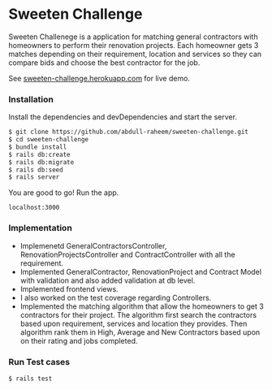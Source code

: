 

# Sweeten Challenge
Sweeten Challenege is a application for matching general contractors with homeowners to perform their renovation projects. Each homeowner gets 3 matches depending on their requirement, location and services so they can compare bids and choose the best contractor for the job.

See [sweeten-challenge.herokuapp.com](https://sweeten-challenge.herokuapp.com/) for live demo.


### Installation
Install the dependencies and devDependencies and start the server.
```sh
$ git clone https://github.com/abdull-raheem/sweeten-challenge.git
$ cd sweeten-challenge
$ bundle install
$ rails db:create
$ rails db:migrate
$ rails db:seed
$ rails server
```

You are good to go! Run the app.

    localhost:3000

### Implementation
 - Implemenetd GeneralContractorsController, RenovationProjectsController and ContractController with all the requirement.
 - Implemented GeneralContractor, RenovationProject and Contract Model with validation and also added validation at db level.
 - Implemented frontend views.
 - I also worked on the test coverage regarding Controllers.
 - Implemented the matching algorithm that allow the homeowners to get 3 contractors for their project. The algorithm first search the contractors based upon requirement, services and location they provides. Then algorithm rank them in High, Average and New Contractors based upon on their rating and jobs completed.

### Run Test cases
 ```sh
 $ rails test
 ```

